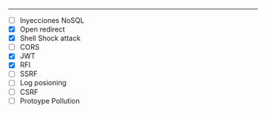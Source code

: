 -- -
- [ ] Inyecciones NoSQL
- [x] Open redirect
- [x] Shell Shock attack
- [ ] CORS
- [x] JWT
- [x] RFI
- [ ] SSRF
- [ ] Log posioning
- [ ] CSRF
- [ ] Protoype Pollution